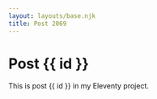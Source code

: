 ```yaml
---
layout: layouts/base.njk
title: Post 2069
---
```


# Post {{ id }}

This is post {{ id }} in my Eleventy project.
